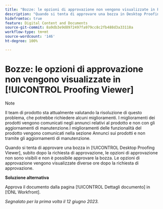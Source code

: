 ```yaml
---
title: "Bozze: le opzioni di approvazione non vengono visualizzate in Proofing Viewer"
description: "Quando si tenta di approvare una bozza in Desktop Proofing Viewer, subito dopo la richiesta di approvazione, le opzioni di approvazione non sono visibili e non è possibile approvare la bozza. Le opzioni di approvazione vengono visualizzate diverse ore dopo la richiesta di approvazione."
hidefromtoc: true
feature: Digital Content and Documents
source-git-commit: 8a9db3e9d8972497fa979cc8c2fb488d3a33118a
workflow-type: tm+mt
source-wordcount: '146'
ht-degree: 100%

---
```



# Bozze: le opzioni di approvazione non vengono visualizzate in [!UICONTROL Proofing Viewer]

>[!NOTE]
>
>Il team di prodotto sta attualmente valutando la risoluzione di questo problema, che potrebbe richiedere alcuni miglioramenti. I miglioramenti dei prodotti vengono comunicati negli annunci relativi al prodotto e non con gli aggiornamenti di manutenzione.I miglioramenti delle funzionalità del prodotto vengono comunicati nella sezione Annunci sui prodotti e non tramite gli aggiornamenti di manutenzione.

Quando si tenta di approvare una bozza in [!UICONTROL Desktop Proofing Viewer], subito dopo la richiesta di approvazione, le opzioni di approvazione non sono visibili e non è possibile approvare la bozza. Le opzioni di approvazione vengono visualizzate diverse ore dopo la richiesta di approvazione.

**Soluzione alternativa**

Approva il documento dalla pagina [!UICONTROL Dettagli documento] in [!DNL Workfront].

_Segnalato per la prima volta il 12 giugno 2023._

